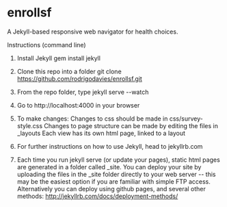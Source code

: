 enrollsf
========

A Jekyll-based responsive web navigator for health choices.

Instructions (command line)

1. Install Jekyll 
	gem install jekyll

2. Clone this repo into a folder
	git clone https://github.com/rodrigodavies/enrollsf.git

3. From the repo folder, type 
	jekyll serve --watch

4. Go to http://localhost:4000 in your browser

5. To make changes: 
	Changes to css should be made in css/survey-style.css
	Changes to page structure can be made by editing the files in _layouts
	Each view has its own html page, linked to a layout

6. For further instructions on how to use Jekyll, head to jekyllrb.com

7. Each time you run jekyll serve (or update your pages), static html pages are generated in a folder called _site. You can deploy your site by uploading the files in the _site folder directly to your web server -- this may be the easiest option if you are familiar with simple FTP access. Alternatively you can deploy using github pages, and several other methods: http://jekyllrb.com/docs/deployment-methods/